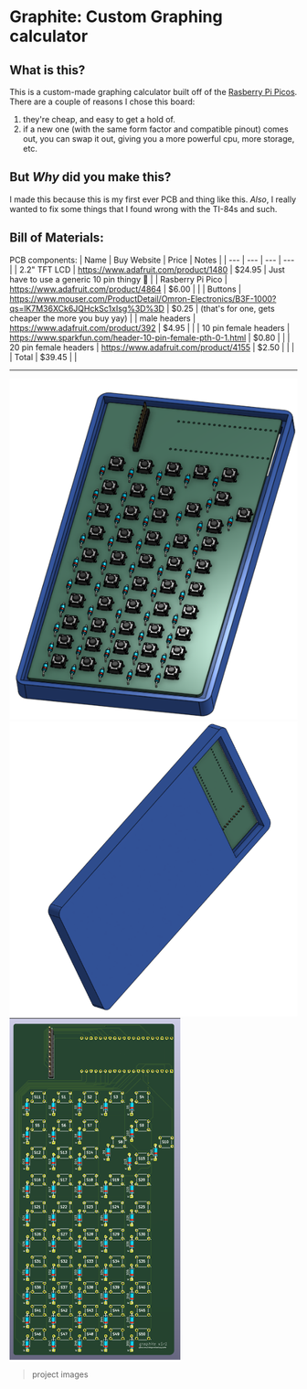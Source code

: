 # Graphite: Custom Graphing calculator

## What is this?

This is a custom-made graphing calculator built off of the [Rasberry Pi Picos](https://www.raspberrypi.com/products/raspberry-pi-pico/).
There are a couple of reasons I chose this board: 
1. they're cheap, and easy to get a hold of.
2. if a new one (with the same form factor and compatible pinout) comes out, you can swap it out, giving you a more powerful cpu, more storage, etc.

## But _Why_ did you make this?

I made this because this is my first ever PCB and thing like this. _Also_, I really wanted to fix some things that I found wrong with the TI-84s and such.

## Bill of Materials:

PCB components: 
| Name | Buy Website | Price | Notes |
| --- | --- | --- | --- |
| 2.2" TFT LCD | https://www.adafruit.com/product/1480 | $24.95 | Just have to use a generic 10 pin thingy 🤷 |
| Rasberry Pi Pico | https://www.adafruit.com/product/4864 | $6.00 |  |
| Buttons | https://www.mouser.com/ProductDetail/Omron-Electronics/B3F-1000?qs=lK7M36XCk6JQHckSc1xIsg%3D%3D | $0.25 | (that's for one, gets cheaper the more you buy yay) |
| male headers | https://www.adafruit.com/product/392 | $4.95 |  |
| 10 pin female headers | https://www.sparkfun.com/header-10-pin-female-pth-0-1.html | $0.80 |  |
| 20 pin female headers | https://www.adafruit.com/product/4155 | $2.50 |  |
|  | Total | $39.45 |  |

---
![](https://github.com/thelegendofmario/graphite/blob/main/.github/casetop.png)
![](https://github.com/thelegendofmario/graphite/blob/main/.github/case%20bottom.png)
![](https://github.com/thelegendofmario/graphite/blob/main/.github/pcb.png)
> project images
